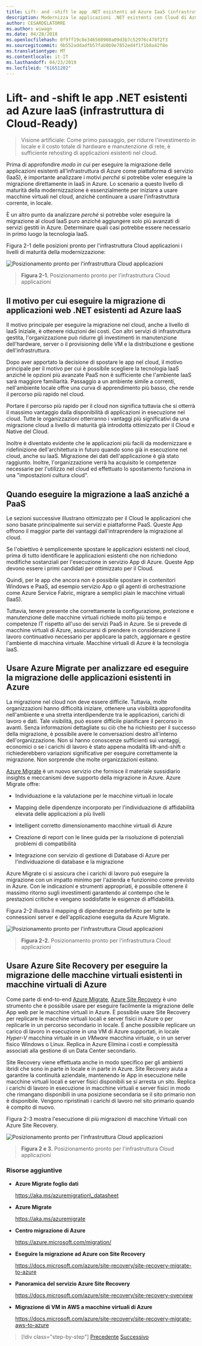 ```yaml
---
title: Lift- and -shift le app .NET esistenti ad Azure IaaS (infrastruttura di Cloud-Ready)
description: Modernizza le applicazioni .NET esistenti con Cloud di Azure e i contenitori di Windows.
author: CESARDELATORRE
ms.author: wiwagn
ms.date: 04/28/2018
ms.openlocfilehash: 0f9ff19c8e346560960a09d3b7c52976c478f2f3
ms.sourcegitcommit: 9b552addadfb57fab0b9e7852ed4f1f1b8a42f8e
ms.translationtype: MT
ms.contentlocale: it-IT
ms.lasthandoff: 04/23/2019
ms.locfileid: "61651202"
---
```

# <a name="lift-and-shift-existing-net-apps-to-azure-iaas-cloud-infrastructure-ready"></a>Lift- and -shift le app .NET esistenti ad Azure IaaS (infrastruttura di Cloud-Ready)

> Visione artificiale: Come primo passaggio, per ridurre l'investimento in locale e il costo totale di hardware e manutenzione di rete, è sufficiente rehosting di applicazioni esistenti nel cloud.

Prima di approfondire *modo in cui* per eseguire la migrazione delle applicazioni esistenti all'infrastruttura di Azure come piattaforma di servizio (IaaS), è importante analizzare i motivi *perché* si potrebbe voler eseguire la migrazione direttamente in IaaS in Azure. Lo scenario a questo livello di maturità della modernizzazione è essenzialmente per iniziare a usare macchine virtuali nel cloud, anziché continuare a usare l'infrastruttura corrente, in locale.

È un altro punto da analizzare *perché* si potrebbe voler eseguire la migrazione al cloud IaaS puro anziché aggiungere solo più avanzati di servizi gestiti in Azure. Determinare quali casi potrebbe essere necessario in primo luogo la tecnologia IaaS.

Figura 2-1 delle posizioni pronto per l'infrastruttura Cloud applicazioni i livelli di maturità della modernizzazione:

![Posizionamento pronto per l'infrastruttura Cloud applicazioni](./media/image2-1.png)

> **Figura 2-1.** Posizionamento pronto per l'infrastruttura Cloud applicazioni

## <a name="why-migrate-existing-net-web-applications-to-azure-iaas"></a>Il motivo per cui eseguire la migrazione di applicazioni web .NET esistenti ad Azure IaaS

Il motivo principale per eseguire la migrazione nel cloud, anche a livello di IaaS iniziale, è ottenere riduzioni dei costi. Con altri servizi di infrastruttura gestita, l'organizzazione può ridurre gli investimenti in manutenzione dell'hardware, server o il provisioning delle VM e la distribuzione e gestione dell'infrastruttura.

Dopo aver apportato la decisione di spostare le app nel cloud, il motivo principale per il motivo per cui è possibile scegliere la tecnologia IaaS anziché le opzioni più avanzate PaaS non è sufficiente che l'ambiente IaaS sarà maggiore familiarità. Passaggio a un ambiente simile a correnti, nell'ambiente locale offre una curva di apprendimento più basso, che rende il percorso più rapido nel cloud.

Portare il percorso più rapido per il cloud non significa tuttavia che si otterrà il massimo vantaggio dalla disponibilità di applicazioni in esecuzione nel cloud. Tutte le organizzazioni otterranno i vantaggi più significativi da una migrazione cloud a livello di maturità già introdotta ottimizzato per il Cloud e Native del Cloud.

Inoltre è diventato evidente che le applicazioni più facili da modernizzare e ridefinizione dell'architettura in futuro quando sono già in esecuzione nel cloud, anche su IaaS. Migrazione dei dati dell'applicazione è già stato raggiunto. Inoltre, l'organizzazione verrà ha acquisito le competenze necessarie per l'utilizzo nel cloud ed effettuato lo spostamento funziona in una "impostazioni cultura cloud".

## <a name="when-to-migrate-to-iaas-instead-of-to-paas"></a>Quando eseguire la migrazione a IaaS anziché a PaaS

Le sezioni successive illustrano ottimizzato per il Cloud le applicazioni che sono basate principalmente sui servizi e piattaforme PaaS. Queste App offrono il maggior parte dei vantaggi dall'intraprendere la migrazione al cloud. 

Se l'obiettivo è semplicemente spostare le applicazioni esistenti nel cloud, prima di tutto identificare le applicazioni esistenti che non richiedono modifiche sostanziali per l'esecuzione in servizio App di Azure. Queste App devono essere i primi candidati per ottimizzato per il Cloud. 

Quindi, per le app che ancora non è possibile spostare in contenitori Windows e PaaS, ad esempio servizio App o gli agenti di orchestrazione come Azure Service Fabric, migrare a semplici plain le macchine virtuali (IaaS). 

Tuttavia, tenere presente che correttamente la configurazione, protezione e manutenzione delle macchine virtuali richiede molto più tempo e competenze IT rispetto all'uso dei servizi PaaS in Azure. Se si prevede di macchine virtuali di Azure, assicurarsi di prendere in considerazione il lavoro continuativo necessario per applicare la patch, aggiornare e gestire l'ambiente di macchina virtuale. Macchine virtuali di Azure è la tecnologia IaaS.

## <a name="use-azure-migrate-to-analyze-and-migrate-your-existing-applications-to-azure"></a>Usare Azure Migrate per analizzare ed eseguire la migrazione delle applicazioni esistenti in Azure

La migrazione nel cloud non deve essere difficile. Tuttavia, molte organizzazioni hanno difficoltà iniziare, ottenere una visibilità approfondita nell'ambiente e una stretta interdipendenze tra le applicazioni, carichi di lavoro e dati. Tale visibilità, può essere difficile pianificare il percorso in avanti. Senza informazioni dettagliate su ciò che ha richiesto per il successo della migrazione, è possibile avere le conversazioni destro all'interno dell'organizzazione. Non si hanno conoscenze sufficienti sui vantaggi, economici o se i carichi di lavoro è stato appena modalità lift-and-shift o richiederebbero variazioni significative per eseguire correttamente la migrazione. Non sorprende che molte organizzazioni esitano.

[Azure Migrate](https://aka.ms/azuremigrate) è un nuovo servizio che fornisce il materiale sussidiario insights e meccanismi deve supporto della migrazione in Azure. Azure Migrate offre:

- Individuazione e la valutazione per le macchine virtuali in locale

- Mapping delle dipendenze incorporato per l'individuazione di affidabilità elevata delle applicazioni a più livelli

- Intelligent corretto dimensionamento macchine virtuali di Azure

- Creazione di report con le linee guida per la risoluzione di potenziali problemi di compatibilità

- Integrazione con servizio di gestione di Database di Azure per l'individuazione di database e la migrazione

Azure Migrate ci si assicura che i carichi di lavoro può eseguire la migrazione con un impatto minimo per l'azienda e funzionino come previsto in Azure. Con le indicazioni e strumenti appropriati, è possibile ottenere il massimo ritorno sugli investimenti garantendo al contempo che le prestazioni critiche e vengano soddisfatte le esigenze di affidabilità.

Figura 2-2 illustra il mapping di dipendenze predefinito per tutte le connessioni server e dell'applicazione eseguita da Azure Migrate.

![Posizionamento pronto per l'infrastruttura Cloud applicazioni](./media/image2-2.png)

> **Figura 2-2.** Posizionamento pronto per l'infrastruttura Cloud applicazioni

## <a name="use-azure-site-recovery-to-migrate-your-existing-vms-to-azure-vms"></a>Usare Azure Site Recovery per eseguire la migrazione delle macchine virtuali esistenti in macchine virtuali di Azure

Come parte di end-to-end [Azure Migrate](https://aka.ms/azuremigrate), [Azure Site Recovery](https://docs.microsoft.com/azure/site-recovery/site-recovery-overview) è uno strumento che è possibile usare per eseguire facilmente la migrazione delle App web per le macchine virtuali in Azure. È possibile usare Site Recovery per replicare le macchine virtuali locali e server fisici in Azure o per replicarle in un percorso secondario in locale. È anche possibile replicare un carico di lavoro in esecuzione in una VM di Azure supportati, in locale *Hyper-V* macchina virtuale in un *VMware* macchina virtuale, o in un server fisico Windows o Linux. Replica in Azure Elimina i costi e complessità associati alla gestione di un Data Center secondario.

Site Recovery viene effettuata anche in modo specifico per gli ambienti ibridi che sono in parte in locale e in parte in Azure. Site Recovery aiuta a garantire la continuità aziendale, mantenendo le App in esecuzione nelle macchine virtuali locali e server fisici disponibili se si arresta un sito. Replica i carichi di lavoro in esecuzione in macchine virtuali e server fisici in modo che rimangano disponibili in una posizione secondaria se il sito primario non è disponibile. Vengono ripristinati i carichi di lavoro nel sito primario quando è compito di nuovo.

Figura 2-3 mostra l'esecuzione di più migrazioni di macchine Virtuali con Azure Site Recovery.

![Posizionamento pronto per l'infrastruttura Cloud applicazioni](./media/image2-3.png)

> **Figura 2 e 3.** Posizionamento pronto per l'infrastruttura Cloud applicazioni

### <a name="additional-resources"></a>Risorse aggiuntive

- **Azure Migrate foglio dati**

    <https://aka.ms/azuremigration\_datasheet>

- **Azure Migrate**

    <https://aka.ms/azuremigrate>

- **Centro migrazione di Azure**

    <https://azure.microsoft.com/migration/>

- **Eseguire la migrazione ad Azure con Site Recovery**

    <https://docs.microsoft.com/azure/site-recovery/site-recovery-migrate-to-azure>

- **Panoramica del servizio Azure Site Recovery**

    <https://docs.microsoft.com/azure/site-recovery/site-recovery-overview>

- **Migrazione di VM in AWS a macchine virtuali di Azure**

    <https://docs.microsoft.com/azure/site-recovery/site-recovery-migrate-aws-to-azure>

>[!div class="step-by-step"]
>[Precedente](index.md)
>[Successivo](migrate-your-relational-databases-to-azure.md)
